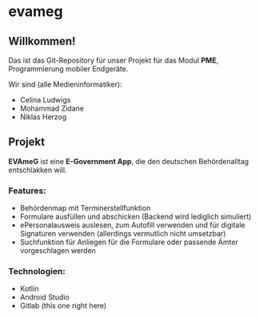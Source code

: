 # evameg

## Willkommen!

Das ist das Git-Repository für unser Projekt für das Modul **PME**, Programmierung mobiler Endgeräte.

Wir sind (alle Medieninformatiker):
- Celina Ludwigs
- Mohammad Zidane
- Niklas Herzog

## Projekt
__EVAmeG__ ist eine __E-Government App__, die den deutschen Behördenalltag entschlakken will.

### Features:
- Behördenmap mit Terminerstellfunktion
- Formulare ausfüllen und abschicken (Backend wird lediglich simuliert)
- ePersonalausweis auslesen, zum Autofill verwenden und für digitale Signaturen verwenden (allerdings vermutlich nicht umsetzbar)
- Suchfunktion für Anliegen für die Formulare oder passende Ämter vorgeschlagen werden

### Technologien:
- Kotlin
- Android Studio
- Gitlab (this one right here)
